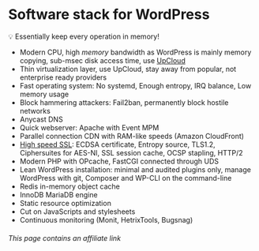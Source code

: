 # Software stack for WordPress

:bulb: Essentially keep every operation in memory!

-   Modern CPU, high *memory* bandwidth as WordPress is mainly memory copying,
    sub-msec disk access time, use [UpCloud](https://signup.upcloud.com/?promo=U29Q8S)
-   Thin virtualization layer, use UpCloud,
    stay away from popular, not enterprise ready providers
-   Fast operating system: No systemd, Enough entropy, IRQ balance, Low memory usage
-   Block hammering attackers: Fail2ban, permanently block hostile networks
-   Anycast DNS
-   Quick webserver: Apache with Event MPM
-   Parallel connection CDN with RAM-like speeds (Amazon CloudFront)
-   [High speed SSL](https://istlsfastyet.com/): ECDSA certificate, Entropy source,
    TLS1.2, Ciphersuites for AES-NI, SSL session cache, OCSP stapling, HTTP/2
-   Modern PHP with OPcache, FastCGI connected through UDS
-   Lean WordPress installation: minimal and audited plugins only,
    manage WordPress with git, Composer and WP-CLI on the command-line
-   Redis in-memory object cache
-   InnoDB MariaDB engine
-   Static resource optimization
-   Cut on JavaScripts and stylesheets
-   Continuous monitoring (Monit, HetrixTools, Bugsnag)

<!-- markdownlint-disable-next-line MD001 -->
###### This page contains an affiliate link

